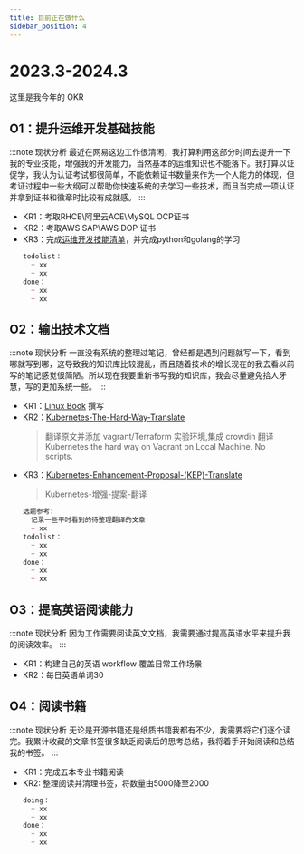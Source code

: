 ```yaml
---
title: 目前正在做什么
sidebar_position: 4
---
```

# 2023.3-2024.3

这里是我今年的 OKR
## O1：提升运维开发基础技能
:::note 现状分析
最近在网易这边工作很清闲，我打算利用这部分时间去提升一下我的专业技能，增强我的开发能力，当然基本的运维知识也不能落下。我打算以证促学，我认为认证考试都很简单，不能依赖证书数量来作为一个人能力的体现，但考证过程中一些大纲可以帮助你快速系统的去学习一些技术，而且当完成一项认证并拿到证书和徽章时比较有成就感。
:::
+ KR1：考取RHCE\阿里云ACE\MySQL OCP证书
+ KR2：考取AWS SAP\AWS DOP 证书
+ KR3：完成[运维开发技能清单](/about/Progressing/运维开发技能清单.md)，并完成python和golang的学习
  ```md title="日常进度记录"
  todolist：
    + xx
    + xx
  done：
    + xx
    + xx
  ```
## O2：输出技术文档
:::note 现状分析
一直没有系统的整理过笔记，曾经都是遇到问题就写一下，看到哪就写到哪，这导致我的知识库比较混乱，而且随着技术的增长现在的我去看以前写的笔记感觉很简陋。所以现在我要重新书写我的知识库，我会尽量避免拾人牙慧，写的更加系统一些。
:::
+ KR1：[Linux Book](/docs/Linux) 撰写
+ KR2：[Kubernetes-The-Hard-Way-Translate](/docs/Kubernetes/Kubernetes-The-Hard-Way-Translate) 
    >翻译原文并添加 vagrant/Terraform 实验环境,集成 crowdin 翻译  
    >Kubernetes the hard way on Vagrant on Local Machine. No scripts.  
+ KR3：[Kubernetes-Enhancement-Proposal-(KEP)-Translate](/docs/Kubernetes/Kubernetes-The-Hard-Way-Translate)
    >Kubernetes-增强-提案-翻译
  ```md title="日常进度记录"
  选题参考:
    记录一些平时看到的待整理翻译的文章
    + xx 
  todolist：
    + xx
    + xx
  done：
    + xx
    + xx
  ```
## O3：提高英语阅读能力
:::note 现状分析
因为工作需要阅读英文文档，我需要通过提高英语水平来提升我的阅读效率。
:::
+ KR1：构建自己的英语 workflow 覆盖日常工作场景
+ KR2：每日英语单词30

## O4：阅读书籍
:::note 现状分析
无论是开源书籍还是纸质书籍我都有不少，我需要将它们逐个读完。我累计收藏的文章书签很多缺乏阅读后的思考总结，我将着手开始阅读和总结我的书签。
:::
+ KR1：完成五本专业书籍阅读
+ KR2: 整理阅读并清理书签，将数量由5000降至2000
  ```md title="日常进度记录"
  doing：
    + xx
    + xx
  done：
    + xx
    + xx
  ```

<!-- 
## O5：Kubernetes 进阶
:::note 现状分析
我对 multicloud,Dynamic Admission Control(动态准入控制器),自定义kube-scheduler，Operator，CRD ，Kubernetes的实现方法感兴趣，想进一步深入了解 Kubernetes 。
:::
+ KR1 [Kubernetes](/docs/Kubernetes) 待补充 -->